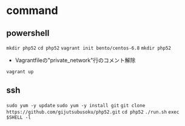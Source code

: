 # command

## powershell

`mkdir php52`
`cd php52`
`vagrant init bento/centos-6.8`
`mkdir php52`

- Vagrantfileの"private_network"行のコメント解除

`vagrant up`

## ssh

`sudo yum -y update`
`sudo yum -y install git`
`git clone https://github.com/gijutsubusoku/php52.git`
`cd php52`
`./run.sh`
`exec $SHELL -l`
